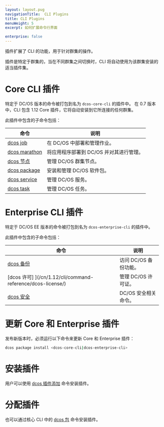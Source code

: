 ```yaml
---
layout: layout.pug
navigationTitle:  CLI Plugins
title: CLI Plugins
menuWeight: 5
excerpt: 如何扩展命令行界面

enterprise: false
---
```


<!-- This source repo for this topic is https://github.com/dcos/dcos-docs -->

插件扩展了 CLI 的功能，用于针对群集的操作。

插件是特定于群集的，当在不同群集之间切换时，CLI 将自动使用为该群集安装的适当插件集。

# Core CLI 插件

特定于 DC/OS 版本的命令被打包到名为 `dcos-core-cli` 的插件中。
在 0.7 版本中，CLI 包含 1.12 Core 插件，它将自动安装到它所连接的任何群集。

此插件中包含的子命令包括：

| 命令 | 说明 |
|---------|-------------|
|  [dcos job](/cn/1.12/cli/command-reference/dcos-job/)  | 在 DC/OS 中部署和管理作业。|
| [dcos marathon](/cn/1.12/cli/command-reference/dcos-marathon/) | 将应用程序部署到 DC/OS 并对其进行管理。|
| [dcos 节点](/cn/1.12/cli/command-reference/dcos-node/) | 管理 DC/OS 群集节点。 |
| [dcos package](/cn/1.12/cli/command-reference/dcos-package/) | 安装和管理 DC/OS 软件包。|
| [dcos service](/cn/1.12/cli/command-reference/dcos-service/) | 管理 DC/OS 服务。|
| [dcos task](/cn/1.12/cli/command-reference/dcos-task/) | 管理 DC/OS 任务。|

# Enterprise CLI 插件

特定于 DC/OS EE 版本的命令被打包到名为 `dcos-enterprise-cli` 的插件中。

此插件中包含的子命令包括：

| 命令 | 说明 |
|---------|-------------|
| [dcos 备份](/cn/1.12/cli/command-reference/dcos-backup/) | 访问 DC/OS 备份功能。 |
| [dcos 许可] ](/cn/1.12/cli/command-reference/dcos-license/) | 管理 DC/OS 许可证。 |
| [dcos 安全](/cn/1.12/cli/command-reference/dcos-security/) | DC/OS 安全相关命令。 |

# 更新 Core 和 Enterprise 插件

发布新版本时，必须运行以下命令来更新 Core 和 Enterprise 插件：

```bash
dcos package install <dcos-core-cli|dcos-enterprise-cli>
```


# 安装插件

用户可以使用 [dcos 插件添加](/cn/1.12/cli/command-reference/dcos-plugin/dcos-plugin-add/) 命令安装插件。

# 分配插件

也可以通过核心 CLI 中的 [dcos 包](/cn/1.12/cli/command-reference/dcos-package/) 命令安装插件。
